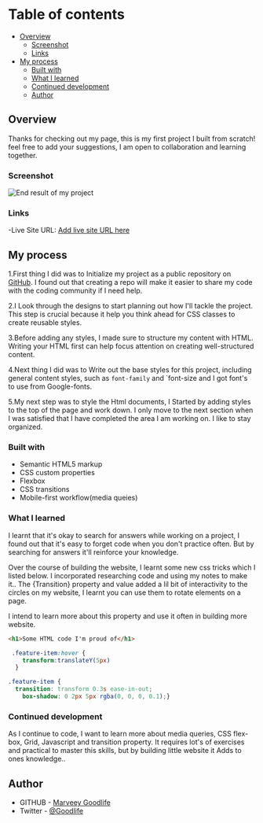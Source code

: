 # Table of contents

- [Overview](#overview)
  - [Screenshot](#screenshot)
  - [Links](#links)
- [My process](#my-process)
  - [Built with](#built-with)
  - [What I learned](#what-i-learned)
  - [Continued development](#continued-development)
  - [Author](#author)

## Overview

Thanks for checking out my page, this is my first project I built from scratch! feel free to add your suggestions, I am open to collaboration and learning together.

### Screenshot

![End result of my project](img/[Screenshot_21-8-2024_213410_127.0.0.1.jpeg](https://github.com/marveeygoodlife/Project-4/blob/main/images/Screenshot_21-8-2024_213410_127.0.0.1.jpeg))

### Links

-Live Site URL: [Add live site URL here](https://your-live-site-url.com)

## My process

1.First thing I did was to Initialize my  project as a public repository on [GitHub](https://github.com/). I found out that creating a repo will make it easier to share my  code with the coding community if I need help.

2.I Look through the designs to start planning out how I'll tackle the project. This step is crucial because it  help you think ahead for CSS classes to create reusable styles.

3.Before adding any styles, I made sure to structure my  content with HTML. Writing your HTML first can help focus   attention on creating well-structured content.

4.Next thing I did was to Write out the base styles for this  project, including general content styles, such as `font-family` and `font-size and I got font's to use from Google-fonts.

5.My next step was to style the Html documents, I Started by  adding styles to the top of the page and work down. I only move to the next section when I was satisfied that I have completed the area I am working on.  I like to stay organized.

### Built with

- Semantic HTML5 markup
- CSS custom properties
- Flexbox
- CSS transitions
- Mobile-first workflow(media queies)

### What I learned

I learnt that it's okay to search for answers while working on a project, I found out that it's easy to forget code when you don't practice often. But by searching for answers it'll reinforce your knowledge.

 Over the course of building the website, I learnt some new css tricks which I listed below. I incorporated researching code and using my notes to make it.. The {Transition} property and value added a lil bit of interactivity to the circles on my website, I learnt you can use them to rotate elements on a page.

I intend to learn more about this property and use it often in building more  website.

```html
<h1>Some HTML code I'm proud of</h1>
```

```css
 .feature-item:hover {
    transform:translateY(5px)
  }

.feature-item {
  transition: transform 0.3s ease-in-out;
    box-shadow: 0 2px 5px rgba(0, 0, 0, 0.1);}
```

### Continued development

As I continue to code, I want to learn more about media queries, CSS flex-box, Grid, Javascript and transition property. It requires lot's of exercises and practical to master this skills, but by building little website it Adds to ones knowledge..

## Author

- GITHUB - [Marveey Goodlife](https://github.com/marveeygoodlife/Project-4/tree/main)
- Twitter - [@Goodlife](https://x.com/livingstone_z_)
